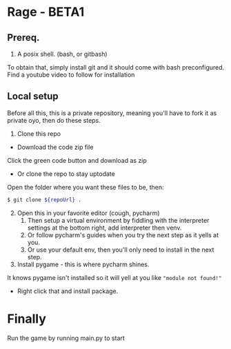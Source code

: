 # Rage - BETA1

## Prereq.

1. A posix shell. (bash, or gitbash)

To obtain that, simply install git and it should come with bash preconfigured. Find a youtube video to follow for installation

## Local setup

Before all this, this is a private repository, meaning you'll have to fork it as private oyo, then do these steps.

1. Clone this repo

- Download the code zip file

Click the green code button and download as zip

- Or clone the repo to stay uptodate

Open the folder where you want these files to be, then:

```sh
$ git clone ${repoUrl} .
```

2. Open this in your favorite editor (cough, pycharm)
   1. Then setup a virtual environment by fiddling with the interpreter settings at the bottom right, add interpreter then venv.
   2. Or follow pycharm's guides when you try the next step as it yells at you.
   3. Or use your default env, then you'll only need to install in the next step.
3. Install pygame - this is where pycharm shines.

It knows pygame isn't installed so it will yell at you like `"module not found!"`

- Right click that and install package.

# Finally

Run the game by running main.py to start
